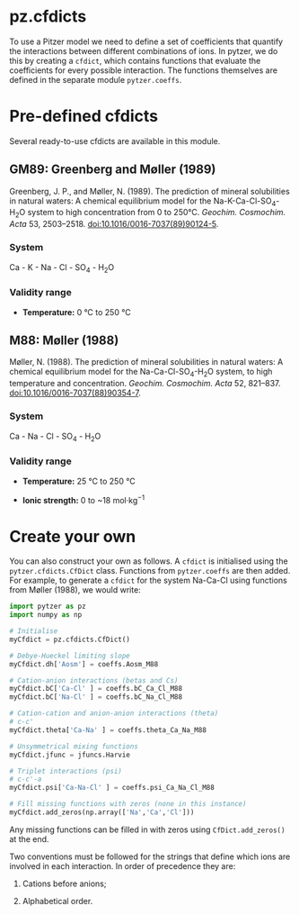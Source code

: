 # pz.cfdicts

To use a Pitzer model we need to define a set of coefficients that quantify the interactions between different combinations of ions. In pytzer, we do this by creating a `cfdict`, which contains functions that evaluate the coefficients for every possible interaction. The functions themselves are defined in the separate module `pytzer.coeffs`.

# Pre-defined cfdicts

Several ready-to-use cfdicts are available in this module.

## GM89: Greenberg and Møller (1989)

Greenberg, J. P., and Møller, N. (1989). The prediction of mineral solubilities in natural waters: A chemical equilibrium model for the Na-K-Ca-Cl-SO<sub>4</sub>-H<sub>2</sub>O system to high concentration from 0 to 250°C. *Geochim. Cosmochim. Acta* 53, 2503–2518. <a href="https://doi.org/10.1016/0016-7037(89)90124-5">doi:10.1016/0016-7037(89)90124-5</a>.

### System

Ca - K - Na - Cl - SO<sub>4</sub> - H<sub>2</sub>O

### Validity range

  * **Temperature:** 0 °C to 250 °C


## M88: Møller (1988)

Møller, N. (1988). The prediction of mineral solubilities in natural waters: A chemical equilibrium model for the Na-Ca-Cl-SO<sub>4</sub>-H<sub>2</sub>O system, to high temperature and concentration. *Geochim. Cosmochim. Acta* 52, 821–837. <a href="https://doi.org/10.1016/0016-7037(88)90354-7">doi:10.1016/0016-7037(88)90354-7</a>.

### System

Ca - Na - Cl - SO<sub>4</sub> - H<sub>2</sub>O

### Validity range

  * **Temperature:** 25 °C to 250 °C

  * **Ionic strength:** 0 to ~18 mol·kg<sup>−1</sup>


# Create your own

You can also construct your own as follows. A `cfdict` is initialised using the `pytzer.cfdicts.CfDict` class. Functions from `pytzer.coeffs` are then added. For example, to generate a `cfdict` for the system Na-Ca-Cl using functions from Møller (1988), we would write:

```python
import pytzer as pz
import numpy as np

# Initialise
myCfdict = pz.cfdicts.CfDict()

# Debye-Hueckel limiting slope
myCfdict.dh['Aosm'] = coeffs.Aosm_M88

# Cation-anion interactions (betas and Cs)
myCfdict.bC['Ca-Cl' ] = coeffs.bC_Ca_Cl_M88
myCfdict.bC['Na-Cl' ] = coeffs.bC_Na_Cl_M88

# Cation-cation and anion-anion interactions (theta)
# c-c'
myCfdict.theta['Ca-Na' ] = coeffs.theta_Ca_Na_M88

# Unsymmetrical mixing functions
myCfdict.jfunc = jfuncs.Harvie

# Triplet interactions (psi)
# c-c'-a
myCfdict.psi['Ca-Na-Cl' ] = coeffs.psi_Ca_Na_Cl_M88

# Fill missing functions with zeros (none in this instance)
myCfdict.add_zeros(np.array(['Na','Ca','Cl']))
```

Any missing functions can be filled in with zeros using `CfDict.add_zeros()` at the end.

Two conventions must be followed for the strings that define which ions are involved in each interaction. In order of precedence they are:

  1. Cations before anions;

  1. Alphabetical order.
